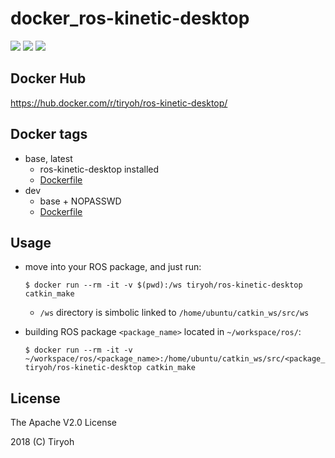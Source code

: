 # docker_ros-kinetic-desktop

![](https://img.shields.io/docker/automated/tiryoh/ros-kinetic-desktop.svg)
![](https://img.shields.io/docker/build/tiryoh/ros-kinetic-desktop.svg)
![](https://img.shields.io/docker/pulls/tiryoh/ros-kinetic-desktop.svg)

## Docker Hub

https://hub.docker.com/r/tiryoh/ros-kinetic-desktop/

## Docker tags

* base, latest
  * ros-kinetic-desktop installed
  * [Dockerfile](./base/Dockerfile)
* dev
  * base + NOPASSWD
  * [Dockerfile](./dev/Dockerfile)

## Usage

* move into your ROS package, and just run:

  ```
  $ docker run --rm -it -v $(pwd):/ws tiryoh/ros-kinetic-desktop catkin_make
  ```

  * `/ws` directory is simbolic linked to `/home/ubuntu/catkin_ws/src/ws`

* building ROS package `<package_name>` located in `~/workspace/ros/`:

  ```
  $ docker run --rm -it -v ~/workspace/ros/<package_name>:/home/ubuntu/catkin_ws/src/<package_name> tiryoh/ros-kinetic-desktop catkin_make
  ```

## License

The Apache V2.0 License

2018 (C) Tiryoh
